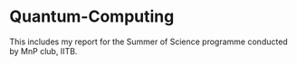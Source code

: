 # Quantum-Computing
This includes my report for the Summer of Science programme conducted by MnP club, IITB. 
